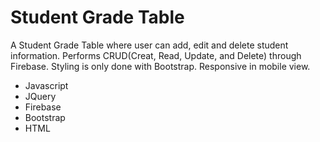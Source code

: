 # Student Grade Table

A Student Grade Table where user can add, edit and delete student information. Performs CRUD(Creat, Read, Update, and Delete) through Firebase. Styling is only done with Bootstrap. Responsive in mobile view.

 - Javascript
 - JQuery
 - Firebase
 - Bootstrap
 - HTML

